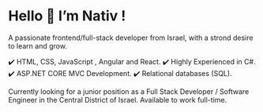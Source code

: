 # Hello 👋 I’m Nativ !
A passionate frontend/full-stack developer from Israel, with a strond desire to learn and grow.

✔️ HTML, CSS, JavaScript , Angular and React.
✔️ Highly Experienced in C#.
✔️ ASP.NET CORE MVC Development.
✔️ Relational databases (SQL).

Currently looking for a junior position as a Full Stack Developer / Software Engineer in the Central District of Israel.
Available to work full-time.




